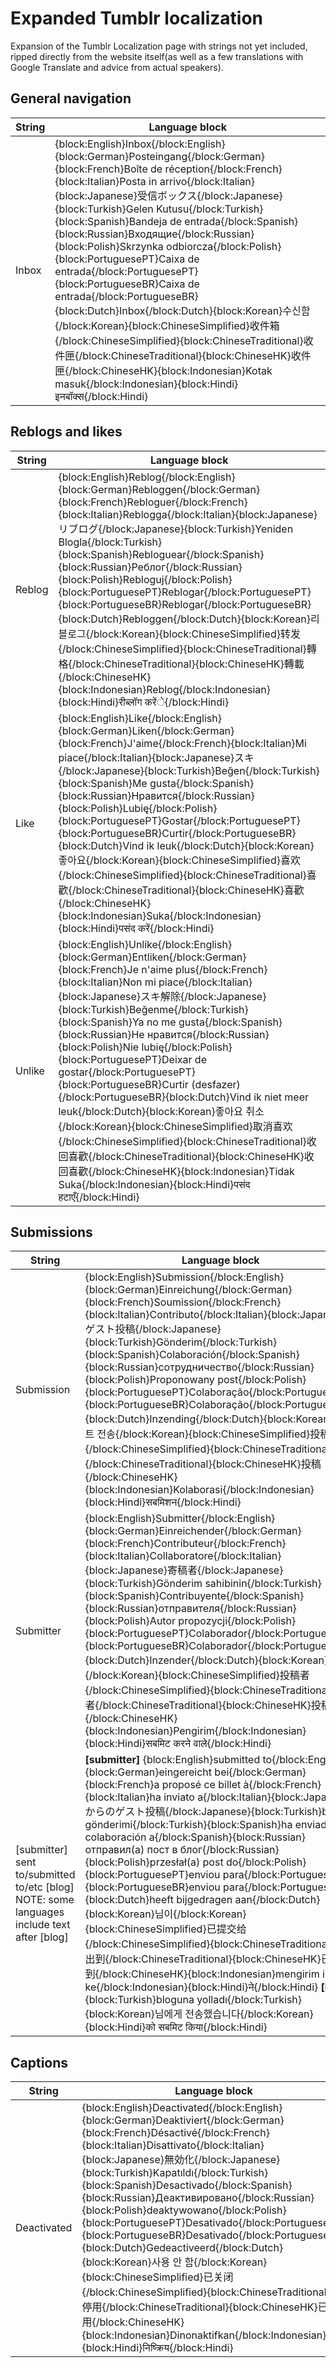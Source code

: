 # Expanded Tumblr localization
Expansion of the Tumblr Localization page with strings not yet included, ripped directly from the website itself(as well as a few translations with Google Translate and advice from actual speakers).

## General navigation
| String | Language block |
| --- | --- |
| Inbox | {block:English}Inbox{/block:English}{block:German}Posteingang{/block:German}{block:French}Boîte de réception{/block:French}{block:Italian}Posta in arrivo{/block:Italian}{block:Japanese}受信ボックス{/block:Japanese}{block:Turkish}Gelen Kutusu{/block:Turkish}{block:Spanish}Bandeja de entrada{/block:Spanish}{block:Russian}Входящие{/block:Russian}{block:Polish}Skrzynka odbiorcza{/block:Polish}{block:PortuguesePT}Caixa de entrada{/block:PortuguesePT}{block:PortugueseBR}Caixa de entrada{/block:PortugueseBR}{block:Dutch}Inbox{/block:Dutch}{block:Korean}수신함{/block:Korean}{block:ChineseSimplified}收件箱{/block:ChineseSimplified}{block:ChineseTraditional}收件匣{/block:ChineseTraditional}{block:ChineseHK}收件匣{/block:ChineseHK}{block:Indonesian}Kotak masuk{/block:Indonesian}{block:Hindi}इनबॉक्स{/block:Hindi} |

## Reblogs and likes
| String | Language block |
| --- | --- |
| Reblog | {block:English}Reblog{/block:English}{block:German}Rebloggen{/block:German}{block:French}Rebloguer{/block:French}{block:Italian}Reblogga{/block:Italian}{block:Japanese}リブログ{/block:Japanese}{block:Turkish}Yeniden Blogla{/block:Turkish}{block:Spanish}Rebloguear{/block:Spanish}{block:Russian}Реблог{/block:Russian}{block:Polish}Rebloguj{/block:Polish}{block:PortuguesePT}Reblogar{/block:PortuguesePT}{block:PortugueseBR}Reblogar{/block:PortugueseBR}{block:Dutch}Rebloggen{/block:Dutch}{block:Korean}리블로그{/block:Korean}{block:ChineseSimplified}转发{/block:ChineseSimplified}{block:ChineseTraditional}轉格{/block:ChineseTraditional}{block:ChineseHK}轉載{/block:ChineseHK}{block:Indonesian}Reblog{/block:Indonesian}{block:Hindi}रीब्लॉग करेंे{/block:Hindi} |
| Like | {block:English}Like{/block:English}{block:German}Liken{/block:German}{block:French}J'aime{/block:French}{block:Italian}Mi piace{/block:Italian}{block:Japanese}スキ{/block:Japanese}{block:Turkish}Beğen{/block:Turkish}{block:Spanish}Me gusta{/block:Spanish}{block:Russian}Нравится{/block:Russian}{block:Polish}Lubię{/block:Polish}{block:PortuguesePT}Gostar{/block:PortuguesePT}{block:PortugueseBR}Curtir{/block:PortugueseBR}{block:Dutch}Vind ik leuk{/block:Dutch}{block:Korean}좋아요{/block:Korean}{block:ChineseSimplified}喜欢{/block:ChineseSimplified}{block:ChineseTraditional}喜歡{/block:ChineseTraditional}{block:ChineseHK}喜歡{/block:ChineseHK}{block:Indonesian}Suka{/block:Indonesian}{block:Hindi}पसंद करें{/block:Hindi} |
| Unlike | {block:English}Unlike{/block:English}{block:German}Entliken{/block:German}{block:French}Je n'aime plus{/block:French}{block:Italian}Non mi piace{/block:Italian}{block:Japanese}スキ解除{/block:Japanese}{block:Turkish}Beğenme{/block:Turkish}{block:Spanish}Ya no me gusta{/block:Spanish}{block:Russian}Не нравится{/block:Russian}{block:Polish}Nie lubię{/block:Polish}{block:PortuguesePT}Deixar de gostar{/block:PortuguesePT}{block:PortugueseBR}Curtir (desfazer){/block:PortugueseBR}{block:Dutch}Vind ik niet meer leuk{/block:Dutch}{block:Korean}좋아요 취소{/block:Korean}{block:ChineseSimplified}取消喜欢{/block:ChineseSimplified}{block:ChineseTraditional}收回喜歡{/block:ChineseTraditional}{block:ChineseHK}收回喜歡{/block:ChineseHK}{block:Indonesian}Tidak Suka{/block:Indonesian}{block:Hindi}पसंद हटाएँ{/block:Hindi} |

## Submissions
| String | Language block |
| --- | --- |
| Submission | {block:English}Submission{/block:English}{block:German}Einreichung{/block:German}{block:French}Soumission{/block:French}{block:Italian}Contributo{/block:Italian}{block:Japanese}ゲスト投稿{/block:Japanese}{block:Turkish}Gönderim{/block:Turkish}{block:Spanish}Colaboración{/block:Spanish}{block:Russian}сотрудничество{/block:Russian}{block:Polish}Proponowany post{/block:Polish}{block:PortuguesePT}Colaboração{/block:PortuguesePT}{block:PortugueseBR}Colaboração{/block:PortugueseBR}{block:Dutch}Inzending{/block:Dutch}{block:Korean}포스트 전송{/block:Korean}{block:ChineseSimplified}投稿{/block:ChineseSimplified}{block:ChineseTraditional}投稿{/block:ChineseTraditional}{block:ChineseHK}投稿{/block:ChineseHK}{block:Indonesian}Kolaborasi{/block:Indonesian}{block:Hindi}सबमिशन{/block:Hindi} |
| Submitter | {block:English}Submitter{/block:English}{block:German}Einreichender{/block:German}{block:French}Contributeur{/block:French}{block:Italian}Collaboratore{/block:Italian}{block:Japanese}寄稿者{/block:Japanese}{block:Turkish}Gönderim sahibinin{/block:Turkish}{block:Spanish}Contribuyente{/block:Spanish}{block:Russian}отправителя{/block:Russian}{block:Polish}Autor propozycji{/block:Polish}{block:PortuguesePT}Colaborador{/block:PortuguesePT}{block:PortugueseBR}Colaborador{/block:PortugueseBR}{block:Dutch}Inzender{/block:Dutch}{block:Korean}제출자{/block:Korean}{block:ChineseSimplified}投稿者{/block:ChineseSimplified}{block:ChineseTraditional}投稿者{/block:ChineseTraditional}{block:ChineseHK}投稿者{/block:ChineseHK}{block:Indonesian}Pengirim{/block:Indonesian}{block:Hindi}सबमिट करने वाले{/block:Hindi} |
| [submitter] sent to/submitted to/etc [blog] NOTE: some languages include text after [blog] | **[submitter]** {block:English}submitted to{/block:English}{block:German}eingereicht bei{/block:German}{block:French}a proposé ce billet à{/block:French}{block:Italian}ha inviato a{/block:Italian}{block:Japanese}からのゲスト投稿{/block:Japanese}{block:Turkish}bu gönderimi{/block:Turkish}{block:Spanish}ha enviado una colaboración a{/block:Spanish}{block:Russian}отправил(а) пост в блог{/block:Russian}{block:Polish}przesłał(a) post do{/block:Polish}{block:PortuguesePT}enviou para{/block:PortuguesePT}{block:PortugueseBR}enviou para{/block:PortugueseBR}{block:Dutch}heeft bijgedragen aan{/block:Dutch}{block:Korean}님이{/block:Korean}{block:ChineseSimplified}已提交给{/block:ChineseSimplified}{block:ChineseTraditional}已送出到{/block:ChineseTraditional}{block:ChineseHK}已提交到{/block:ChineseHK}{block:Indonesian}mengirim ini ke{/block:Indonesian}{block:Hindi}ने{/block:Hindi} **[blog]** {block:Turkish}bloguna yolladı{/block:Turkish}{block:Korean}님에게 전송했습니다{/block:Korean}{block:Hindi}को सबमिट किया{/block:Hindi} |

## Captions
| String | Language block |
| --- | --- |
| Deactivated | {block:English}Deactivated{/block:English}{block:German}Deaktiviert{/block:German}{block:French}Désactivé{/block:French}{block:Italian}Disattivato{/block:Italian}{block:Japanese}無効化{/block:Japanese}{block:Turkish}Kapatıldı{/block:Turkish}{block:Spanish}Desactivado{/block:Spanish}{block:Russian}Деактивировано{/block:Russian}{block:Polish}deaktywowano{/block:Polish}{block:PortuguesePT}Desativado{/block:PortuguesePT}{block:PortugueseBR}Desativado{/block:PortugueseBR}{block:Dutch}Gedeactiveerd{/block:Dutch}{block:Korean}사용 안 함{/block:Korean}{block:ChineseSimplified}已关闭{/block:ChineseSimplified}{block:ChineseTraditional}已停用{/block:ChineseTraditional}{block:ChineseHK}已停用{/block:ChineseHK}{block:Indonesian}Dinonaktifkan{/block:Indonesian}{block:Hindi}निष्क्रिय{/block:Hindi} |
